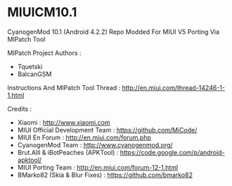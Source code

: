 MIUICM10.1
==========

CyanogenMod 10.1 (Android 4.2.2) Repo Modded For MIUI V5 Porting Via MIPatch Tool

MIPatch Project Authors : 

- Tquetski
- BalcanGSM

Instructions And MIPatch Tool Thread : http://en.miui.com/thread-14246-1-1.html

Credits :

- Xiaomi : http://www.xiaomi.com
- MIUI Official Development Team : https://github.com/MiCode/
- MIUI En Forum : http://en.miui.com/forum.php
- CyanogenMod Team : http://www.cyanogenmod.org/
- Brut.Alll & iBotPeaches (APKTool) : https://code.google.com/p/android-apktool/
- MIUI Porting Team : http://en.miui.com/forum-12-1.html
- BMarko82 (Skia & Blur Fixes) : https://github.com/bmarko82

